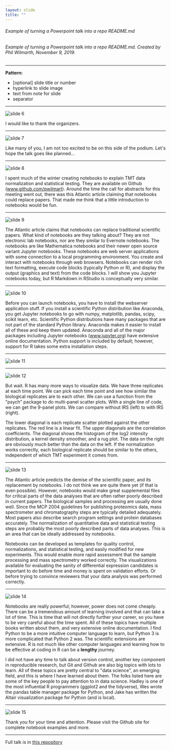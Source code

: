 ```yaml
---
layout: slide
title: ""
---
```

[comment]: # (Notes)
[comment]: # (Need to evaluate this, need the ability to scroll as well)
[comment]: # (<hr> or --- creates a line)
[comment]: # (<br /> for a hard retun, some can use double space bar)

###### Example of turning a Powerpoint talk into a repo README.md

###### Example of turning a Powerpoint talk into a repo README.md. Created by Phil Wilmarth, November 9, 2019.

---

**Pattern:**
- [optional] slide title or number
- hyperlink to slide image
- text from note for slide
- separator

---

![slide 6](images_talk/Slide1.png)

I would like to thank the organizers.

---

![slide 7](images_talk/Slide2.png)

Like many of you, I am not too excited to be on this side of the podium. Let's hope the talk goes like planned...

---

![slide 8](images_talk/Slide3.png)

I spent much of the winter creating notebooks to explain TMT data normalization and statistical testing. They are available on Github (www.github.com/pwilmart). Around the time the call for abstracts for this meeting went out, there was this Atlantic article claiming that notebooks could replace papers. That made me think that a little introduction to notebooks would be fun.

---

![slide 9](images_talk/Slide4.png)

The Atlantic article claims that notebooks can replace traditional scientific papers. What kind of notebooks are they talking about? They are not electronic lab notebooks, nor are they similar to Evernote notebooks. The notebooks are like Mathematica notebooks and their newer open source variant Jupyter notebooks. These notebooks are web server applications with some connection to a local programming environment. You create and interact with notebooks through web browsers. Notebooks can render rich text formatting, execute code blocks (typically Python or R), and display the output (graphics and text) from the code blocks. I will show you Jupyter notebooks today, but R Markdown in RStudio is conceptually very similar.

---

![slide 10](images_talk/Slide5.png)

Before you can launch notebooks, you have to install the webserver application stuff. If you install a scientific Python distribution like Anaconda, you get Jupyter notebooks to go with numpy, matplotlib, pandas, scipy, scikit learn, etc. Scientific Python distributions have many packages that are not part of the standard Python library. Anaconda makes it easier to install all of these and keep them updated. Anaconda and all of the major packages including Jupyter notebooks (www.jupyter.org) have extensive online documentation. Python support is included by default; however, support for R takes some extra installation steps.

---

![slide 11](images_talk/Slide6.png)

---

![slide 12](images_talk/Slide7.png)

But wait. R has many more ways to visualize data. We have three replicates at each time point. We can pick each time point and see how similar the biological replicates are to each other. We can use a function from the "psych" package to do multi-panel scatter plots. With a single line of code, we can get the 9-panel plots. We can compare without IRS (left) to with IRS (right).

The lower diagonal is each replicate scatter plotted against the other replicates. The red line is a linear fit. The upper diagonals are the correlation coefficients. The diagonal shows the histogram of the log2 intensity distribution, a kernel density smoother, and a rug plot. The data on the right are obviously much better than the data on the left. If the normalization works correctly, each biological replicate should be similar to the others, independent of which TMT experiment it comes from.

---

![slide 13](images_talk/Slide8.png)

The Atlantic article predicts the demise of the scientific paper, and its replacement by notebooks. I do not think we are quite there yet (if that is even possible). However, notebooks would make great supplemental files for critical parts of the data analyses that are often rather poorly described in current papers. The biological samples and processing are usually done well. Since the MCP 2004 guidelines for publishing proteomics data, mass spectrometer and chromatography steps are typically detailed adequately. Most papers also describe search program settings and protein databases accurately. The normalization of quantitative data and statistical testing steps are probably the most poorly described parts of data analyses. This is an area that can be ideally addressed by notebooks.

Notebooks can be developed as templates for quality control, normalizations, and statistical testing, and easily modified for new experiments. This would enable more rapid assessment that the sample processing and mass spectrometry worked correctly. The visualizations available for evaluating the sanity of differential expression candidates is important to do before time and money is spent on validation efforts. Or before trying to convince reviewers that your data analysis was performed correctly.

---

![slide 14](images_talk/Slide9.png)

Notebooks are really powerful; however, power does not come cheaply. There can be a tremendous amount of learning involved and that can take a lot of time. This is time that will not directly further your career, so you have to be very careful about the time spent. All of these topics have multiple books written about them, and very extensive online documentation. I find Python to be a more intuitive computer language to learn, but Python 3 is more complicated that Python 2 was. The scientific extensions are extensive. R is not much like other computer languages and learning how to be effective at coding in R can be a **lengthy** journey.

I did not have any time to talk about version control, another key component in reproducible research, but Git and Github are also big topics with lots to learn. All of these topics are pretty central to "data science", an emerging field, and this is where I have learned about them. The folks listed here are some of the key people to pay attention to in data science. Hadley is one of the most influential R programmers (ggplot2 and the tidyverse), Wes wrote the pandas table manager package for Python, and Jake has written the Altair visualization package for Python (and is local).

---

![slide 15](images_talk/Slide10.png)

Thank you for your time and attention. Please visit the Github site for complete notebook examples and more.

---

Full talk is in [this repository](https://github.com/pwilmart/Cascadia_2018)

